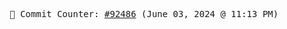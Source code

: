 <p align="center">
    <samp>
        📮 Commit Counter: <a href="https://github.com/Javascript-void0/Javascript-void0/commits/main">#92486</a> (June 03, 2024 @ 11:13 PM)
    </samp>
</p>